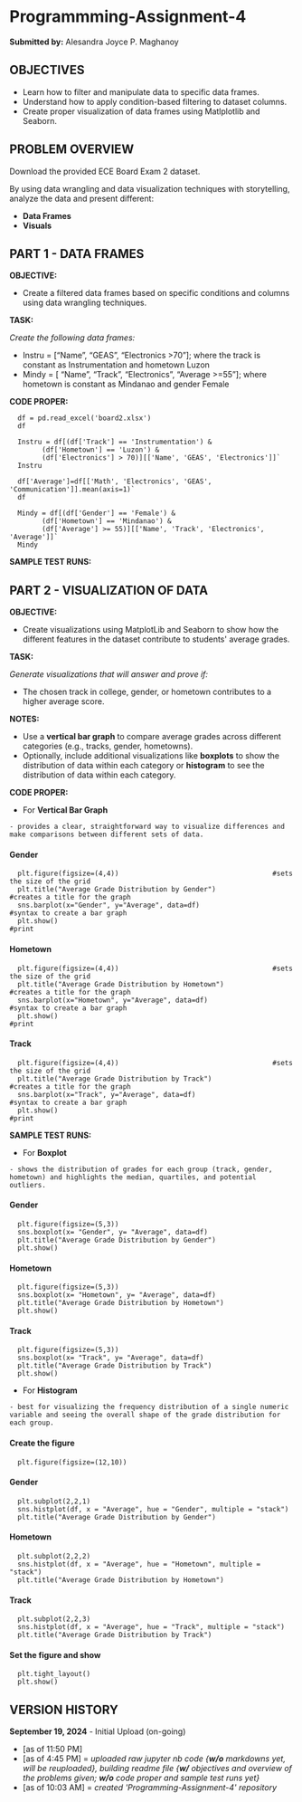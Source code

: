 # Programmming-Assignment-4
**Submitted by:** Alesandra Joyce P. Maghanoy


## OBJECTIVES
- Learn how to filter and manipulate data to specific data frames.
- Understand how to apply condition-based filtering to dataset columns.
- Create proper visualization of data frames using Matlplotlib and Seaborn.


## PROBLEM OVERVIEW

Download the provided ECE Board Exam 2 dataset. 

By using data wrangling and data visualization techniques with storytelling, analyze the data and present different: 
- **Data Frames**
- **Visuals**


## PART 1 - DATA FRAMES

**OBJECTIVE:**
- Create a filtered data frames based on specific conditions and columns using data wrangling techniques.

**TASK:**

*Create the following data frames:*
- Instru = [“Name”, “GEAS”, “Electronics >70”]; where the track is constant as 
Instrumentation and hometown Luzon
- Mindy = [ “Name”, “Track”, “Electronics”, “Average >=55”]; where hometown is 
constant as Mindanao and gender Female

**CODE PROPER:**

      df = pd.read_excel('board2.xlsx')
      df

      Instru = df[(df['Track'] == 'Instrumentation') & 
            (df['Hometown'] == 'Luzon') & 
            (df['Electronics'] > 70)][['Name', 'GEAS', 'Electronics']]`
      Instru

      df['Average']=df[['Math', 'Electronics', 'GEAS', 'Communication']].mean(axis=1)`
      df

      Mindy = df[(df['Gender'] == 'Female') & 
            (df['Hometown'] == 'Mindanao') & 
            (df['Average'] >= 55)][['Name', 'Track', 'Electronics', 'Average']]`
      Mindy

**SAMPLE TEST RUNS:**

## PART 2 - VISUALIZATION OF DATA

**OBJECTIVE:**
- Create visualizations using MatplotLib and Seaborn to show how the different features in the dataset contribute to students' average grades.


**TASK:**

*Generate visualizations that will answer and prove if:*
- The chosen track in college, gender, or hometown contributes to a higher average score.

**NOTES:**
- Use a **vertical bar graph** to compare average grades across different categories (e.g., tracks, gender, hometowns).
- Optionally, include additional visualizations like **boxplots** to show the distribution of data within each category or
**histogram** to see the distribution of data within each category.
  
**CODE PROPER:**

- For **Vertical Bar Graph**

`- provides a clear, straightforward way to visualize differences and make comparisons between different sets of data.`

  #### Gender
      plt.figure(figsize=(4,4))                                      #sets the size of the grid
      plt.title("Average Grade Distribution by Gender")              #creates a title for the graph
      sns.barplot(x="Gender", y="Average", data=df)                  #syntax to create a bar graph
      plt.show()                                                     #print

   #### Hometown
      plt.figure(figsize=(4,4))                                      #sets the size of the grid
      plt.title("Average Grade Distribution by Hometown")            #creates a title for the graph
      sns.barplot(x="Hometown", y="Average", data=df)                #syntax to create a bar graph
      plt.show()                                                     #print

   #### Track
      plt.figure(figsize=(4,4))                                      #sets the size of the grid
      plt.title("Average Grade Distribution by Track")               #creates a title for the graph
      sns.barplot(x="Track", y="Average", data=df)                   #syntax to create a bar graph
      plt.show()                                                     #print


**SAMPLE TEST RUNS:**
- For **Boxplot**

`- shows the distribution of grades for each group (track, gender, hometown) and highlights the median, quartiles, and potential outliers.`

   #### Gender
      plt.figure(figsize=(5,3))
      sns.boxplot(x= "Gender", y= "Average", data=df)
      plt.title("Average Grade Distribution by Gender")
      plt.show()

   #### Hometown
      plt.figure(figsize=(5,3))
      sns.boxplot(x= "Hometown", y= "Average", data=df)
      plt.title("Average Grade Distribution by Hometown")
      plt.show()
  
   #### Track
      plt.figure(figsize=(5,3))
      sns.boxplot(x= "Track", y= "Average", data=df)
      plt.title("Average Grade Distribution by Track")
      plt.show()


- For **Histogram**

`- best for visualizing the frequency distribution of a single numeric variable and seeing the overall shape of the grade distribution for each group. `

   #### Create the figure
      plt.figure(figsize=(12,10))
  
   #### Gender
      plt.subplot(2,2,1)
      sns.histplot(df, x = "Average", hue = "Gender", multiple = "stack")
      plt.title("Average Grade Distribution by Gender")
      
   #### Hometown
      plt.subplot(2,2,2)
      sns.histplot(df, x = "Average", hue = "Hometown", multiple = "stack")
      plt.title("Average Grade Distribution by Hometown")
      
   #### Track
      plt.subplot(2,2,3)
      sns.histplot(df, x = "Average", hue = "Track", multiple = "stack")
      plt.title("Average Grade Distribution by Track")

   #### Set the figure and show
      plt.tight_layout()
      plt.show()


## VERSION HISTORY
**September 19, 2024** - Initial Upload (on-going) 

- [as of 11:50 PM]
- [as of 4:45 PM] = *uploaded raw jupyter nb code {***w/o*** markdowns yet, will be reuploaded}, building readme file {***w/*** objectives and overview of the problems given; ***w/o*** code proper and sample test runs yet}* 
- [as of 10:03 AM] = *created 'Programming-Assignment-4' repository*

